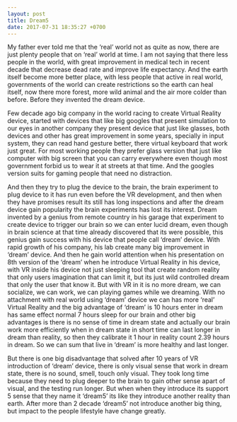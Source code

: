 ```yaml
---
layout: post
title: Dream5
date: 2017-07-31 18:35:27 +0700
---
```


My father ever told me that the ‘real’ world not as quite as now, there are just plenty people that on ‘real’ world at time. I am not saying that there less people in the world, with great improvement in medical tech in recent decade that decrease dead rate and improve life expectancy.<!-- more --> And the earth itself become more better place, with less people that active in real world, governments of the world can create restrictions so the earth can heal itself, now there more forest, more wild animal and the air more colder than before. Before they invented the dream device.

Few decade ago big company in the world racing to create Virtual Reality device, started with devices that like big googles that present simulation to our eyes in another company they present device that just like glasses, both devices and other has great improvement in some years, specially in input system, they can read hand gesture better, there virtual keyboard that work just great. For most working people they prefer glass version that just like computer with big screen that you can carry everywhere even though most government forbid us to wear it at streets at that time. And the googles version suits for gaming people that need no distraction.

And then they try to plug the device to the brain, the brain experiment to plug device to it has run even before the VR development, and then when they have promises result its still has long inspections and after the dream device gain popularity the brain experiments has lost its interest.
Dream invented by a genius from remote country in his garage that experiment to create device to trigger our brain so we can enter lucid dream, even though in brain science at that time already discovered that its were possible, this genius gain success with his device that people call ‘dream’ device.  With rapid growth of his company, his lab create many big improvement in ‘dream’ device. And then he gain world attention when his presentation on 8th version of the ‘dream’ when he introduce Virtual Reality in his device, with VR inside his device not just sleeping tool that create random reality that only users imagination that can limit it, but its just wild controlled dream that only the user that know it. But with VR in it is no more dream, we can socialize, we can work, we can playing games while we dreaming. With no attachment with real world using ‘dream’ device we can has more ‘real’ Virtual Reality and the big advantage of ‘dream’ is 10 hours enter in dream has same effect normal 7 hours sleep for our brain and other big advantages is there is no sense of time in dream state and actually our brain work more efficiently when in dream state in short time can last longer in dream than reality, so then they calibrate it 1 hour in reality count 2.39 hours in dream. So we can sum that live in ‘dream’ is more healthy and last longer.

But there is one big disadvantage that solved after 10 years of VR introduction of ‘dream’ device, there is only visual sense that work in dream state, there is no sound, smell, touch only visual. They took long time because they need to plug deeper to the brain to gain other sense apart of visual, and the testing run longer. But when when they introduce its support 5 sense that they name it ‘dream5’ its like they introduce another reality than earth.
After more than 2 decade ‘dream5’ not introduce another big thing, but impact to the people lifestyle have change greatly.
